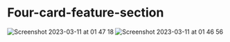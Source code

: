 # Four-card-feature-section
![Screenshot 2023-03-11 at 01 47 18](https://user-images.githubusercontent.com/109503296/224443745-e4b088f2-47ef-4d8e-9181-846c2fd6a26c.png)
![Screenshot 2023-03-11 at 01 46 56](https://user-images.githubusercontent.com/109503296/224443755-f04089cb-9752-48c9-8625-c27460b4dd32.png)
